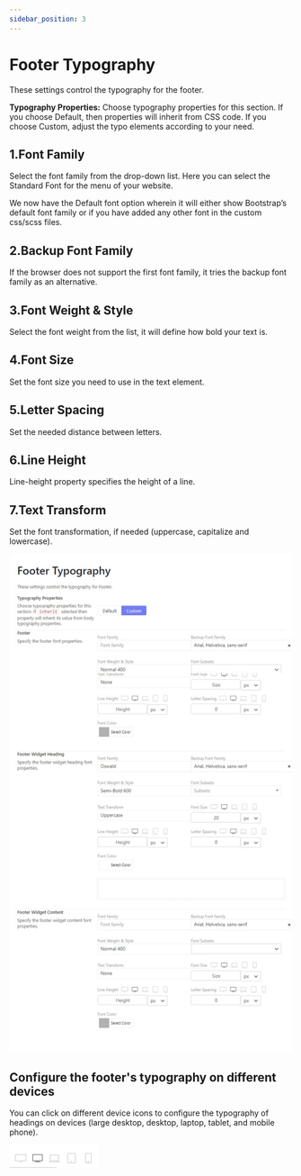 ```yaml
---
sidebar_position: 3
---
```

# Footer Typography

These settings control the typography for the footer.

**Typography Properties:** Choose typography properties for this section. If you choose Default, then properties will inherit from CSS code. If you choose Custom, adjust the typo elements according to your need.


## 1.Font Family

Select the font family from the drop-down list. Here you can select the Standard Font for the menu of your website.

We now have the Default font option wherein it will either show Bootstrap’s default font family or if you have added any other font in the custom css/scss files.

## 2.Backup Font Family

If the browser does not support the first font family, it tries the backup font family as an alternative.

## 3.Font Weight & Style

Select the font weight from the list, it will define how bold your text is.

## 4.Font Size

Set the font size you need to use in the text element.

## 5.Letter Spacing

Set the needed distance between letters.

## 6.Line Height

Line-height property specifies the height of a line.

## 7.Text Transform

Set the font transformation, if needed (uppercase, capitalize and lowercase).

![Footer typo](./img/footer-typo.jpeg)

## Configure the footer's typography on different devices

You can click on different device icons to configure the typography of headings on devices (large desktop, desktop, laptop, tablet, and mobile phone).

![Footer typo](./img/typo-reponsive.jpeg)

